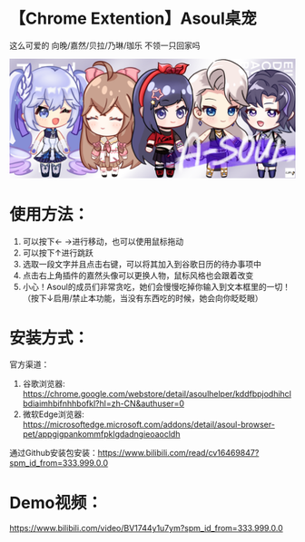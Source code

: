# 【Chrome Extention】Asoul桌宠

这么可爱的 向晚/嘉然/贝拉/乃琳/珈乐 不领一只回家吗

![image info](images/Banner.png)

# 使用方法：
1. 可以按下← →进行移动，也可以使用鼠标拖动
2. 可以按下↑进行跳跃
3. 选取一段文字并且点击右键，可以将其加入到谷歌日历的待办事项中
4. 点击右上角插件的嘉然头像可以更换人物，鼠标风格也会跟着改变
5. 小心！Asoul的成员们非常贪吃，她们会慢慢吃掉你输入到文本框里的一切！（按下↓启用/禁止本功能，当没有东西吃的时候，她会向你眨眨眼）

# 安装方式：
官方渠道：
1. 谷歌浏览器: https://chrome.google.com/webstore/detail/asoulhelper/kddfbpjodhihclbdiaimhbifnhhbofkl?hl=zh-CN&authuser=0
2. 微软Edge浏览器: https://microsoftedge.microsoft.com/addons/detail/asoul-browser-pet/appgigpankommfpklgdadngieoaocldh

通过Github安装包安装：https://www.bilibili.com/read/cv16469847?spm_id_from=333.999.0.0

# Demo视频：
https://www.bilibili.com/video/BV1744y1u7ym?spm_id_from=333.999.0.0
